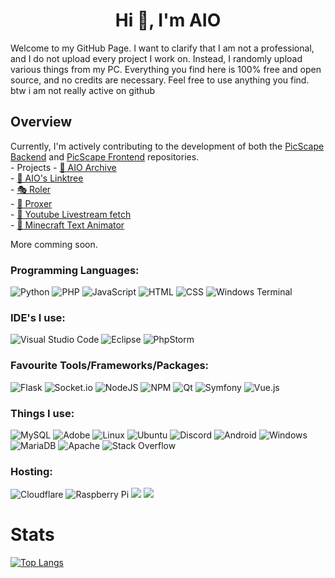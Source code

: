 <h1 align="center">Hi 👋, I'm AIO</h1>
Welcome to my GitHub Page. I want to clarify that I am not a professional, and I do not upload every project I work on. Instead, I randomly upload various things from my PC. Everything you find here is 100% free and open source, and no credits are necessary. Feel free to use anything you find.
btw i am not really active on github
<h2 align="left">Overview</h3>
Currently, I'm actively contributing to the development of both the <a href="https://github.com/AIO-Develope/PicScape-Backend">PicScape Backend</a> and <a href="https://github.com/AIO-Develope/PicScape-Frontend">PicScape Frontend</a> repositories.
<br>
  - Projects
      - <a href="https://github.com/AIO-Develope/AIO-Archive">📁 AIO Archive</a><br>
      - <a href="https://github.com/AIO-Develope/AIOs-Linktree">🌲 AIO's Linktree</a><br>
      - <a href="https://github.com/AIO-Develope/Roler">🎭 Roler</a><br>
      - <a href="https://github.com/AIO-Develope/Proxer">🎢 Proxer</a><br>
      - <a href="https://github.com/AIO-Develope/Youtube-Livestream-fetch">🔗 Youtube Livestream fetch</a><br>
      - <a href="https://github.com/AIO-Develope/Minecraft-Text-Animator">🎰 Minecraft Text Animator</a><br>
     

      
More comming soon.

<h3 align="left">Programming Languages:</h3>

![Python](https://img.shields.io/badge/Python-3670A0?style=for-the-badge&logo=python&logoColor=ffdd54)
![PHP](https://img.shields.io/badge/php-%23777BB4.svg?style=for-the-badge&logo=php&logoColor=white)
![JavaScript](https://img.shields.io/badge/JavaScript-323330?style=for-the-badge&logo=javascript&logoColor=F7DF1E)
![HTML](https://img.shields.io/badge/HTML5-E34F26?style=for-the-badge&logo=html5&logoColor=white)
![CSS](https://img.shields.io/badge/CSS3-1572B6?style=for-the-badge&logo=css3&logoColor=white)
![Windows Terminal](https://img.shields.io/badge/Windows%20Terminal-%234D4D4D.svg?style=for-the-badge&logo=windows-terminal&logoColor=white)

<h3 align="left">IDE's I use:</h3>

![Visual Studio Code](https://img.shields.io/badge/Visual%20Studio%20Code-0078d7.svg?style=for-the-badge&logo=visual-studio-code&logoColor=white)
![Eclipse](https://img.shields.io/badge/Eclipse-FE7A16.svg?style=for-the-badge&logo=Eclipse&logoColor=white)
![PhpStorm](https://img.shields.io/badge/phpstorm-143?style=for-the-badge&logo=phpstorm&logoColor=black&color=black&labelColor=darkorchid)

<h3 align="left">Favourite Tools/Frameworks/Packages:</h3>

![Flask](https://img.shields.io/badge/flask-%23000.svg?style=for-the-badge&logo=flask&logoColor=white)
![Socket.io](https://img.shields.io/badge/Socket.io-black?style=for-the-badge&logo=socket.io&badgeColor=010101)
![NodeJS](https://img.shields.io/badge/node.js-6DA55F?style=for-the-badge&logo=node.js&logoColor=white)
![NPM](https://img.shields.io/badge/NPM-%23CB3837.svg?style=for-the-badge&logo=npm&logoColor=white)
![Qt](https://img.shields.io/badge/Qt-%23217346.svg?style=for-the-badge&logo=Qt&logoColor=white)
![Symfony](https://img.shields.io/badge/symfony-%23000000.svg?style=for-the-badge&logo=symfony&logoColor=white)
![Vue.js](https://img.shields.io/badge/vuejs-%2335495e.svg?style=for-the-badge&logo=vuedotjs&logoColor=%234FC08D)

<h3 align="left">Things I use:</h3>

![MySQL](https://img.shields.io/badge/mysql-%2300f.svg?style=for-the-badge&logo=mysql&logoColor=white)
![Adobe](https://img.shields.io/badge/adobe-%23FF0000.svg?style=for-the-badge&logo=adobe&logoColor=white)
![Linux](https://img.shields.io/badge/Linux-FCC624?style=for-the-badge&logo=linux&logoColor=black)
![Ubuntu](https://img.shields.io/badge/Ubuntu-E95420?style=for-the-badge&logo=ubuntu&logoColor=white)
![Discord](https://img.shields.io/badge/Discord-%235865F2.svg?style=for-the-badge&logo=discord&logoColor=white)
![Android](https://img.shields.io/badge/Android-3DDC84?style=for-the-badge&logo=android&logoColor=white)
![Windows](https://img.shields.io/badge/Windows-0078D6?style=for-the-badge&logo=windows&logoColor=white)
![MariaDB](https://img.shields.io/badge/MariaDB-003545?style=for-the-badge&logo=mariadb&logoColor=white)
![Apache](https://img.shields.io/badge/apache-%23D42029.svg?style=for-the-badge&logo=apache&logoColor=white)
![Stack Overflow](https://img.shields.io/badge/-Stackoverflow-FE7A16?style=for-the-badge&logo=stack-overflow&logoColor=white)


<h3 align="left">Hosting:</h3>

![Cloudflare](https://img.shields.io/badge/Cloudflare-F38020?style=for-the-badge&logo=Cloudflare&logoColor=white)
![Raspberry Pi](https://img.shields.io/badge/-RaspberryPi-C51A4A?style=for-the-badge&logo=Raspberry-Pi)
<img src="https://img.shields.io/badge/proxmox-%23E57000.svg?&style=for-the-badge&logo=proxmox&logoColor=white" />
<img src="https://img.shields.io/badge/dell-%23007DB8.svg?&style=for-the-badge&logo=dell&logoColor=white" />

# Stats

[![Top Langs](https://github-readme-stats.vercel.app/api/top-langs/?username=AIO-Develope&layout=compact&theme=chartreuse-dark)](https://github.com/anuraghazra/github-readme-stats)

